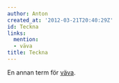 ```yaml
---
author: Anton
created_at: '2012-03-21T20:40:29Z'
id: Teckna
links:
  mention:
  - väva
title: Teckna
---
```


En annan term för [väva].

  [väva]: väva
